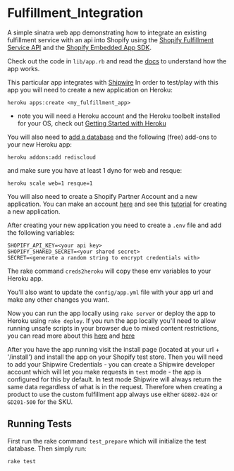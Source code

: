 Fulfillment_Integration
=======================

A simple sinatra web app demonstrating how to integrate an existing fulfillment service with an api into Shopify using the [Shopify Fulfillment Service API](http://docs.shopify.com/api/fulfillmentservice) and the [Shopify Embedded App SDK](http://docs.shopify.com/embedded-app-sdk).

Check out the code in `lib/app.rb` and read the [docs](http://docs.shopify.com/api/fulfillmentservice) to understand how the app works.

This particular app integrates with [Shipwire](http://www.shipwire.com/) In order to test/play with this app you will need to create a new application on Heroku:

```
heroku apps:create <my_fulfillment_app>
```

* note you will need a Heroku account and the Heroku toolbelt installed for your OS, check out [Getting Started with Heroku](https://devcenter.heroku.com/articles/quickstart)

You will also need to [add a database](https://devcenter.heroku.com/articles/heroku-postgresql) and the following (free) add-ons to your new Heroku app:

```
heroku addons:add rediscloud
```

and make sure you have at least 1 dyno for web and resque:

```
heroku scale web=1 resque=1
```

You will also need to create a Shopify Partner Account and a new application. You can make an account [here](http://www.shopify.ca/partners) and see this [tutorial](http://docs.shopify.com/api/the-basics/getting-started) for creating a new application.

After creating your new application you need to create a `.env` file and add the following variables:

```
SHOPIFY_API_KEY=<your api key>
SHOPIFY_SHARED_SECRET=<your shared secret>
SECRET=<generate a random string to encrypt credentials with>
```

The rake command `creds2heroku` will copy these env variables to your Heroku app.

You'll also want to update the `config/app.yml` file with your app url and make any other changes you want.

Now you can run the app locally using `rake server` or deploy the app to Heroku using `rake deploy`. If you run the app locally you'll need to allow running unsafe scripts in your browser due to mixed content restrictions, you can read more about this [here](http://docs.shopify.com/embedded-app-sdk/getting-started) and [here](https://developer.mozilla.org/en-US/docs/Security/MixedContent)

After you have the app running visit the install page (located at your url + '/install') and install the app on your Shopify test store. Then you will need to add your Shipwire Credentials - you can create a Shipwire developer account which will let you make requests in `test` mode - the app is configured for this by default. In test mode Shipwire will always return the same data regardless of what is in the request. Therefore when creating a product to use the custom fulfillment app always use either `GD802-024` or `GD201-500` for the SKU.

Running Tests
-------------

First run the rake command `test_prepare` which will initialize the test database. Then simply run:

```
rake test
```
